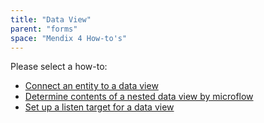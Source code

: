 ```yaml
---
title: "Data View"
parent: "forms"
space: "Mendix 4 How-to's"
---
```

Please select a how-to:

*   [Connect an entity to a data view](connect-an-entity-to-a-data-view)
*   [Determine contents of a nested data view by microflow](determine-contents-of-a-nested-data-view-by-microflow)
*   [Set up a listen target for a data view](set-up-a-listen-target-for-a-data-view)
